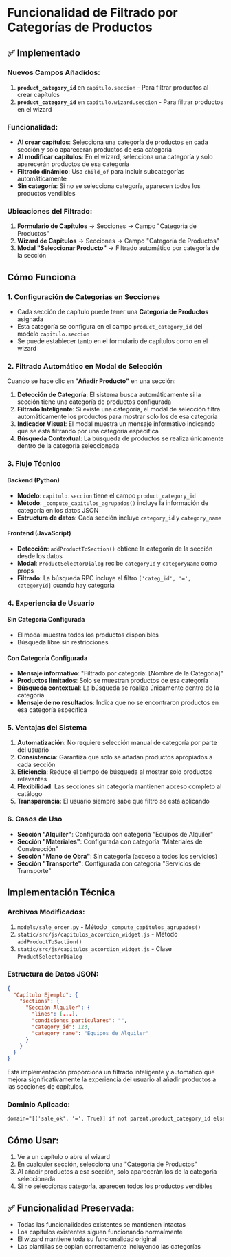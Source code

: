 # Funcionalidad de Filtrado por Categorías de Productos

## ✅ Implementado

### Nuevos Campos Añadidos:
1. **`product_category_id`** en `capitulo.seccion` - Para filtrar productos al crear capítulos
2. **`product_category_id`** en `capitulo.wizard.seccion` - Para filtrar productos en el wizard

### Funcionalidad:
- **Al crear capítulos**: Selecciona una categoría de productos en cada sección y solo aparecerán productos de esa categoría
- **Al modificar capítulos**: En el wizard, selecciona una categoría y solo aparecerán productos de esa categoría
- **Filtrado dinámico**: Usa `child_of` para incluir subcategorías automáticamente
- **Sin categoría**: Si no se selecciona categoría, aparecen todos los productos vendibles

### Ubicaciones del Filtrado:
1. **Formulario de Capítulos** → Secciones → Campo "Categoría de Productos"
2. **Wizard de Capítulos** → Secciones → Campo "Categoría de Productos"
3. **Modal "Seleccionar Producto"** → Filtrado automático por categoría de la sección

## Cómo Funciona

### 1. Configuración de Categorías en Secciones
- Cada sección de capítulo puede tener una **Categoría de Productos** asignada
- Esta categoría se configura en el campo `product_category_id` del modelo `capitulo.seccion`
- Se puede establecer tanto en el formulario de capítulos como en el wizard

### 2. Filtrado Automático en Modal de Selección
Cuando se hace clic en **"Añadir Producto"** en una sección:

1. **Detección de Categoría**: El sistema busca automáticamente si la sección tiene una categoría de productos configurada
2. **Filtrado Inteligente**: Si existe una categoría, el modal de selección filtra automáticamente los productos para mostrar solo los de esa categoría
3. **Indicador Visual**: El modal muestra un mensaje informativo indicando que se está filtrando por una categoría específica
4. **Búsqueda Contextual**: La búsqueda de productos se realiza únicamente dentro de la categoría seleccionada

### 3. Flujo Técnico

#### Backend (Python)
- **Modelo**: `capitulo.seccion` tiene el campo `product_category_id`
- **Método**: `_compute_capitulos_agrupados()` incluye la información de categoría en los datos JSON
- **Estructura de datos**: Cada sección incluye `category_id` y `category_name`

#### Frontend (JavaScript)
- **Detección**: `addProductToSection()` obtiene la categoría de la sección desde los datos
- **Modal**: `ProductSelectorDialog` recibe `categoryId` y `categoryName` como props
- **Filtrado**: La búsqueda RPC incluye el filtro `['categ_id', '=', categoryId]` cuando hay categoría

### 4. Experiencia de Usuario

#### Sin Categoría Configurada
- El modal muestra todos los productos disponibles
- Búsqueda libre sin restricciones

#### Con Categoría Configurada
- **Mensaje informativo**: "Filtrado por categoría: [Nombre de la Categoría]"
- **Productos limitados**: Solo se muestran productos de esa categoría
- **Búsqueda contextual**: La búsqueda se realiza únicamente dentro de la categoría
- **Mensaje de no resultados**: Indica que no se encontraron productos en esa categoría específica

### 5. Ventajas del Sistema

1. **Automatización**: No requiere selección manual de categoría por parte del usuario
2. **Consistencia**: Garantiza que solo se añadan productos apropiados a cada sección
3. **Eficiencia**: Reduce el tiempo de búsqueda al mostrar solo productos relevantes
4. **Flexibilidad**: Las secciones sin categoría mantienen acceso completo al catálogo
5. **Transparencia**: El usuario siempre sabe qué filtro se está aplicando

### 6. Casos de Uso

- **Sección "Alquiler"**: Configurada con categoría "Equipos de Alquiler"
- **Sección "Materiales"**: Configurada con categoría "Materiales de Construcción"
- **Sección "Mano de Obra"**: Sin categoría (acceso a todos los servicios)
- **Sección "Transporte"**: Configurada con categoría "Servicios de Transporte"

## Implementación Técnica

### Archivos Modificados:
1. `models/sale_order.py` - Método `_compute_capitulos_agrupados()`
2. `static/src/js/capitulos_accordion_widget.js` - Método `addProductToSection()`
3. `static/src/js/capitulos_accordion_widget.js` - Clase `ProductSelectorDialog`

### Estructura de Datos JSON:
```json
{
  "Capítulo Ejemplo": {
    "sections": {
      "Sección Alquiler": {
        "lines": [...],
        "condiciones_particulares": "",
        "category_id": 123,
        "category_name": "Equipos de Alquiler"
      }
    }
  }
}
```

Esta implementación proporciona un filtrado inteligente y automático que mejora significativamente la experiencia del usuario al añadir productos a las secciones de capítulos.

### Dominio Aplicado:
```xml
domain="[('sale_ok', '=', True)] if not parent.product_category_id else [('sale_ok', '=', True), ('categ_id', 'child_of', parent.product_category_id)]"
```

## Cómo Usar:
1. Ve a un capítulo o abre el wizard
2. En cualquier sección, selecciona una "Categoría de Productos"
3. Al añadir productos a esa sección, solo aparecerán los de la categoría seleccionada
4. Si no seleccionas categoría, aparecen todos los productos vendibles

## ✅ Funcionalidad Preservada:
- Todas las funcionalidades existentes se mantienen intactas
- Los capítulos existentes siguen funcionando normalmente
- El wizard mantiene toda su funcionalidad original
- Las plantillas se copian correctamente incluyendo las categorías